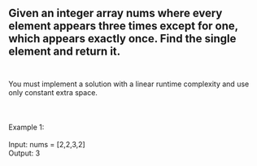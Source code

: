 ## Given an integer array nums where every element appears three times except for one, which appears exactly once. Find the single element and return it. <br> <br> 
You must implement a solution with a linear runtime complexity and use only constant extra space. <br> <br> <br> <br> 
Example 1: <br> <br> 
Input: nums = [2,2,3,2] <br> 
Output: 3 <br> 
